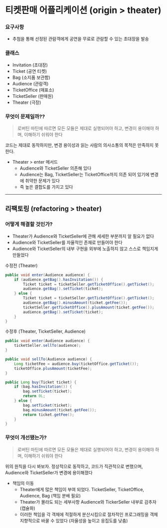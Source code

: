 # 티켓판매 어플리케이션 (origin > theater)
### 요구사항
* 추첨을 통해 선정된 관람객에게 공연을 무료로 관람할 수 있는 초대장을 발송

### 클래스
* Invitation (초대장)
* Ticket (공연 티켓)
* Bag (소지품 보관함)
* Audience (관람객)
* TicketOffice (매표소)
* TicketSeller (판매원)
* Theater (극장)

### 무엇이 문제일까??
> 로버틴 마틴에 따르면 모든 모듈은 제대로 실행되어야 하고, 변경이 용이해야 하며, 이해하기 쉬워야 한다

코드는 제대로 동작하지만, 변경 용이성과 읽는 사람의 의사소통의 목적은 만족하지 못한다.
* Theater > enter 메서드
    * Audience와 TicketSeller 의존해 있다
    * Audience는 Bag, TicketSeller는 TicketOffice까지 의존 되어 있기에 변경에 취약한 문제가 있다
    * 즉 높은 결합도를 가지고 있다

---
## 리팩토링 (refactoring > theater)
### 어떻게 해결할 것인가?
* Theater가 Audience와 TicketSeller에 관해 세세한 부분까지 알 필요가 없다
* Audience와 TicketSeller를 자율적인 존재로 만들어야 한다
* Audience와 TicketSeller의 내부 구현을 외부에 노출하지 않고 스스로 책임지게 만들었다

수정전 (Theater)
```java
public void enter(Audience audience) {
    if (audience.getBag().hasInvitation()) {
        Ticket ticket = ticketSeller.getTicketOffice().getTicket();
        audience.getBag().setTicket(ticket);
    } else {
        Ticket ticket = ticketSeller.getTicketOffice().getTicket();
        audience.getBag().minusAmount(ticket.getFee());
        ticketSeller.getTicketOffice().plusAmount(ticket.getFee());
        audience.getBag().setTicket(ticket);
    }
}
```
수정후 (Theater, TicketSeller, Audience)
```java
public void enter(Audience audience) {
    ticketSeller.sellTo(audience);
}

public void sellTo(Audience audience) {
    Long ticketFee = audience.buy(ticketOffice.getTicket());
    ticketOffice.plusAmount(ticketFee); 
}

public Long buy(Ticket ticket) {
    if (bag.hasInvitation()) {
        bag.setTicket(ticket);
        return 0L;
    } else {
        bag.setTicket(ticket);
        bag.minusAmount(ticket.getFee());
        return ticket.getFee();
    }
}
```
### 무엇이 개선됐는가?
> 로버틴 마틴에 따르면 모든 모듈은 제대로 실행되어야 하고, 변경이 용이해야 하며, 이해하기 쉬워야 한다

위의 원칙을 다시 봐보자. 정상적으로 동작하고, 코드가 직관적으로 변했으며, Audience와 TicketSeller가 변경에 용이해졌다
* 책임의 이동
  * Theater에게 많은 책임이 부여 되었다. TicketSeller, TicketOffice, Audience, Bag (책임 분배 필요)
  * Theater가 몰라도 되는 세부사항 Audience와 TickerSeller 내부로 감추자 (캡슐화)  
  * 이러한 책임을 각 객체에 적절하게 분산시킴으로 절차적인 프로그래밍을 객체지향적으로 바꿀 수 있었다 (자율성을 높이고 응집도를 낮춤)